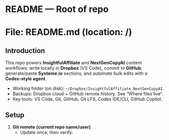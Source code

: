# README — Root of repo
# File: README.md  (location: /)

## Introduction
This repo powers **InsightfulAffiliate** and **NextGenCopyAI** content workflows: write locally in **Dropbox** (VS Code), commit to **GitHub**, generate/paste **Systeme.io** sections, and automate bulk edits with a **Codex-style agent**.

- Working folder (on disk): `~/Dropbox/InsightfulAffiliate_NextGenCopyAI`.  
- Backups: Dropbox cloud + GitHub remote history.  See “Where files live”.  
- Key tools: VS Code, Git, GitHub, Git LFS, Codex IDE/CLI, GitHub Copilot.

## Setup
1) **Git remote (current repo name/user)**
   - Update once, then verify:
